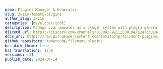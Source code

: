 ```yaml
---
name: Plugins Manager & Generator
slug: 3x1io-tomato-plugins
author_slug: 3x1io
categories: [developer-tool]
description: Manage your modules as a plugin system with plugin generator
discord_url: https://discord.com/channels/883083792112300104/1247230194796855329
docs_url: https://raw.githubusercontent.com/tomatophp/filament-plugins/master/README.md
github_repository: tomatophp/filament-plugins
has_dark_theme: true
has_translations: true
versions: [3]
publish_date: 2024-04-14
---
```

